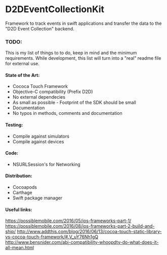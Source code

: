 # D2DEventCollectionKit
Framework to track events in swift applications and transfer the data to the "D2D Event Collection" backend. 


### TODO: 
This is my list of things to to do, keep in mind and the minimum requirements. While development, this list will turn 
into a "real" readme file for external use. 


#### State of the Art:

- Cococa Touch Framework
- Objective-C compatibility (Prefix D2D)
- No external dependecies 
- As small as possible - Footprint of the SDK should be small
- Documentation 
- No typos in methods, comments and documentation


#### Testing:

- Compile against simulators
- Compile against devices


#### Code: 

- NSURLSession's for Networking


#### Distribution:

- Cocoapods
- Carthage 
- Swift package manager


####  Useful links:

https://possiblemobile.com/2016/05/ios-frameworks-part-1/
https://possiblemobile.com/2016/08/ios-frameworks-part-2-build-and-ship/
http://www.addthis.com/blog/2016/06/13/cocoa-touch-static-library-vs-cocoa-touch-framework/#.V_uY76Nh1gQ
http://www.bensnider.com/abi-compatibility-whoopdty-do-what-does-it-all-mean.html


